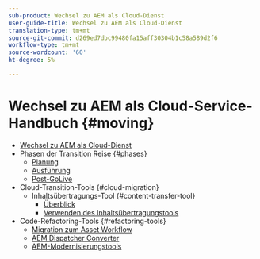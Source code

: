 ```yaml
---
sub-product: Wechsel zu AEM als Cloud-Dienst
user-guide-title: Wechsel zu AEM als Cloud-Dienst
translation-type: tm+mt
source-git-commit: d269ed7dbc99480fa15aff30304b1c58a589d2f6
workflow-type: tm+mt
source-wordcount: '60'
ht-degree: 5%

---
```



# Wechsel zu AEM als Cloud-Service-Handbuch {#moving}

+ [Wechsel zu AEM als Cloud-Dienst](/help/move-to-cloud-service/home.md)
+ Phasen der Transition Reise {#phases}
   + [Planung](/help/move-to-cloud-service/planning.md)
   + [Ausführung](/help/move-to-cloud-service/execution.md)
   + [Post-GoLive](/help/move-to-cloud-service/post-go-live.md)
+ Cloud-Transition-Tools {#cloud-migration}
   + Inhaltsübertragungs-Tool {#content-transfer-tool}
      + [Überblick](/help/move-to-cloud-service/content-transfer-tool/overview-content-transfer-tool.md)
      + [Verwenden des Inhaltsübertragungstools](/help/move-to-cloud-service/content-transfer-tool/using-content-transfer-tool.md)
+ Code-Refactoring-Tools {#refactoring-tools}
   + [Migration zum Asset Workflow](/help/move-to-cloud-service/moving-to-aem-assets/asset-workflow-migration-tool.md)
   + [AEM Dispatcher Converter](/help/move-to-cloud-service/refactoring-tools/dispatcher-transformation-utility-tools.md)
   + [AEM-Modernisierungstools](/help/move-to-cloud-service/refactoring-tools/aem-modernization-tools.md)

